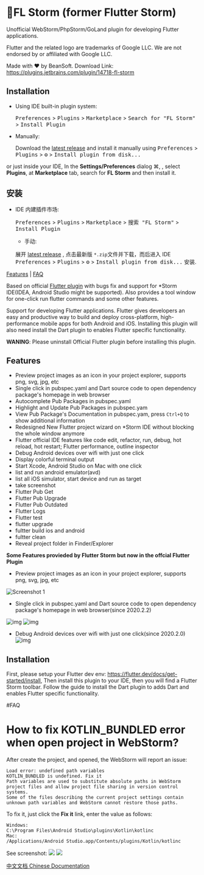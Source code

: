 # 🧩FL Storm (former Flutter Storm)
Unofficial WebStorm/PhpStorm/GoLand plugin for developing Flutter applications.

Flutter and the related logo are trademarks of Google LLC. We are not endorsed by or affiliated with Google LLC.

Made with ❤️ by BeanSoft.
Download Link: https://plugins.jetbrains.com/plugin/14718-fl-storm
## Installation

- Using IDE built-in plugin system:

  <kbd>Preferences</kbd> > <kbd>Plugins</kbd> > <kbd>Marketplace</kbd> > <kbd>Search for "FL Storm"</kbd> >
  <kbd>Install Plugin</kbd>

- Manually:

  Download the [latest release](https://plugins.jetbrains.com/plugin/14718-fl-storm/versions) and install it manually using
  <kbd>Preferences</kbd> > <kbd>Plugins</kbd> > <kbd>⚙️</kbd> > <kbd>Install plugin from disk...</kbd>



or just inside your IDE, In the **Settings/Preferences** dialog ⌘, , select **Plugins**, at **Marketplace** tab, search for **FL Storm** and then install it.

## 安装

- IDE 内建插件市场:
  
  <kbd>Preferences</kbd> > <kbd>Plugins</kbd> > <kbd>Marketplace</kbd> > <kbd>搜索 "FL Storm"</kbd> >
  <kbd>Install Plugin</kbd>
  
  - 手动:

  展开 [latest release](https://plugins.jetbrains.com/plugin/14718-fl-storm/versions) , 点击最新版 `*.zip`文件并下载，而后进入 IDE 
  <kbd>Preferences</kbd> > <kbd>Plugins</kbd> > <kbd>⚙️</kbd> > <kbd>Install plugin from disk...</kbd> 安装.

[Features](https://plugins.jetbrains.com/plugin/14718-fl-storm/features) | [FAQ](https://plugins.jetbrains.com/plugin/14718-fl-storm/faq)

Based on official [Flutter plugin](https://plugins.jetbrains.com/plugin/9212-flutter) with bugs fix and support for *Storm IDE(IDEA, Android Studio might be supported). Also provides a tool window for one-click run flutter commands and some other features.


Support for developing Flutter applications. Flutter gives developers an easy and productive way to build and deploy cross-platform, high-performance mobile apps for both Android and iOS. Installing this plugin will also need install the Dart plugin to enables Flutter specific functionality.



**WANING**: Please uninstall Official Flutter plugin before installing this plugin.

## Features

- Preview project images as an icon in your project explorer, supports png, svg, jpg, etc
- Single click in pubspec.yaml and Dart source code to open dependency package's homepage in web browser
- Autocomplete Pub Packages in pubspec.yaml
- Highlight and Update Pub Packages in pubspec.yam
- View Pub Package's Documentation in pubspec.yam, press `Ctrl+Q` to show additional information
- Redesigned New Flutter project wizard on *Storm IDE without blocking the whole window anymore
- Flutter official IDE features like code edit, refactor, run, debug, hot reload, hot restart; Flutter performance, outline inspector
- Debug Android devices over wifi with just one click
- Display colorful terminal output
- Start Xcode, Android Studio on Mac with one click
- list and run android emulator(avd)
- list all iOS simulator, start device and run as target
- take screenshot
- Flutter Pub Get
- Flutter Pub Upgrade
- Flutter Pub Outdated
- Flutter Logs
- Flutter test
- flutter upgrade
- fultter build ios and android
- fultter clean
- Reveal project folder in Finder/Explorer



**Some Features provieded by Flutter Storm but now in the offcial Flutter Plugin**

- Preview project images as an icon in your project explorer, supports png, svg, jpg, etc

![Screenshot 1](https://plugins.jetbrains.com/files/14718/screenshot_22957.png)

- Single click in pubspec.yaml and Dart source code to open dependency package's homepage in web browser(since 2020.2.2)

![img](https://plugins.jetbrains.com/files/14718/screenshot_22901.png) ![img](https://plugins.jetbrains.com/files/14718/screenshot_22902.png)

- Debug Android devices over wifi with just one click(since 2020.2.0) ![img](https://plugins.jetbrains.com/files/14718/screenshot_22836.png)

## Installation

First, please setup your Flutter dev env: https://flutter.dev/docs/get-started/install, Then install this plugin to your IDE, then you will find a Flutter Storm toolbar. Follow the guide to install the Dart plugin to adds Dart and enables Flutter specific functionality.

#FAQ

# How to fix KOTLIN_BUNDLED error when open project in WebStorm?

After create the project, and opened, the WebStorm will report an issue:

```
Load error: undefined path variables
KOTLIN_BUNDLED is undefined. Fix it
Path variables are used to substitute absolute paths in WebStorm project files and allow project file sharing in version control systems.
Some of the files describing the current project settings contain unknown path variables and WebStorm cannot restore those paths.
```
To fix it, just click the **Fix it** link, enter the value as follows:
```
Windows:
C:\Program Files\Android Studio\plugins\Kotlin\kotlinc
Mac:
/Applications/Android Studio.app/Contents/plugins/Kotlin/kotlinc
```
See screenshot:
![](https://plugins.jetbrains.com/files/14718/159-page/image61.png)
![](https://plugins.jetbrains.com/files/14718/159-page/image60.png)



[中文文档 Chinese Documentation](https://www.cnblogs.com/beansoft/p/flutter_storm.html)
